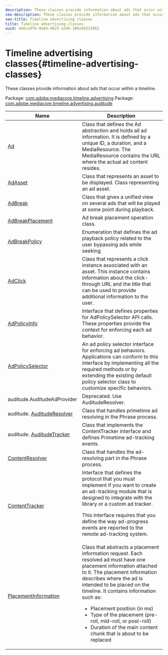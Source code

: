 ```yaml
---
description: These classes provide information about ads that occur within a timeline.
seo-description: These classes provide information about ads that occur within a timeline.
seo-title: Timeline advertising classes
title: Timeline advertising classes
uuid: 4e6ca9fb-9e68-4625-a24b-386a50333862
---
```


# Timeline advertising classes{#timeline-advertising-classes}

These classes provide information about ads that occur within a timeline.

 Package: [com.adobe.mediacore.timeline.advertising](https://help.adobe.com/en_US/primetime/api/psdk/javadoc_1.4/com/adobe/mediacore/timeline/advertising/package-summary.html) Package: [com.adobe.mediacore.timeline.advertising.auditude](https://help.adobe.com/en_US/primetime/api/psdk/javadoc_1.4/com/adobe/mediacore/timeline/advertising/auditude/package-summary.html) 

<table frame="all" colsep="1" rowsep="1" id="table_1A59E777BA99466793D586286F19E933"> 
 <thead> 
  <tr rowsep="1"> 
   <th colname="1" class="entry"> Name </th> 
   <th colname="2" class="entry"> Description </th> 
  </tr> 
 </thead>
 <tbody> 
  <tr rowsep="1"> 
   <td colname="1"><span class="codeph"><a href="https://help.adobe.com/en_US/primetime/api/psdk/javadoc_1.4/com/adobe/mediacore/timeline/advertising/Ad.html" format="html" scope="external"> Ad</a> </span></td> 
   <td colname="2">Class that defines the Ad abstraction and holds all ad information. It is defined by a unique ID, a duration, and a <span class="codeph"> MediaResource</span>. The <span class="codeph"> MediaResource</span> contains the URL where the actual ad content resides. </td> 
  </tr> 
  <tr rowsep="1"> 
   <td colname="1"><span class="codeph"><a href="https://help.adobe.com/en_US/primetime/api/psdk/javadoc_1.4/com/adobe/mediacore/timeline/advertising/AdAsset.html" format="html" scope="external"> AdAsset</a></span> </td> 
   <td colname="2"> Class that represents an asset to be displayed. Class representing an ad asset.</td> 
  </tr> 
  <tr rowsep="1"> 
   <td colname="1"><span class="codeph"><a href="https://help.adobe.com/en_US/primetime/api/psdk/javadoc_1.4/com/adobe/mediacore/timeline/advertising/AdBreak.html" format="html" scope="external"> AdBreak</a> </span></td> 
   <td colname="2"> Class that gives a unified view on several ads that will be played at some point during playback.</td> 
  </tr> 
  <tr rowsep="1"> 
   <td colname="1"><span class="codeph"><a href="https://help.adobe.com/en_US/primetime/api/psdk/javadoc_1.4/com/adobe/mediacore/timeline/advertising/AdBreakPlacement.html" format="html" scope="external"> AdBreakPlacement</a> </span></td> 
   <td colname="2"> Ad break placement operation class. </td> 
  </tr> 
  <tr rowsep="1"> 
   <td colname="1"><span class="codeph"><a href="https://help.adobe.com/en_US/primetime/api/psdk/javadoc_1.4/com/adobe/mediacore/timeline/advertising/AdBreakPolicy.html" format="html" scope="external"> AdBreakPolicy</a> </span> </td> 
   <td colname="2"> Enumeration that defines the ad playback policy related to the user bypassing ads while seeking. </td> 
  </tr> 
  <tr rowsep="1"> 
   <td colname="1"><span class="codeph"><a href="https://help.adobe.com/en_US/primetime/api/psdk/javadoc_1.4/com/adobe/mediacore/timeline/advertising/AdClick.html" format="html" scope="external"> AdClick</a> </span> </td> 
   <td colname="2"> Class that represents a click instance associated with an asset. This instance contains information about the click-through URL and the title that can be used to provide additional information to the user.</td> 
  </tr> 
  <tr rowsep="1"> 
   <td colname="1"><span class="codeph"><a href="https://help.adobe.com/en_US/primetime/api/psdk/javadoc_1.4/com/adobe/mediacore/timeline/advertising/AdPolicyInfo.html" format="html" scope="external"> AdPolicyInfo</a> </span> </td> 
   <td colname="2"> Interface that defines properties for AdPolicySelector API calls. These properties provide the context for enforcing each ad behavior. </td> 
  </tr> 
  <tr rowsep="1"> 
   <td colname="1"><span class="codeph"><a href="https://help.adobe.com/en_US/primetime/api/psdk/javadoc_1.4/com/adobe/mediacore/timeline/advertising/AdPolicySelector.html" format="html" scope="external"> AdPolicySelector</a> </span> </td> 
   <td colname="2"> An ad policy selector interface for enforcing ad behaviors. Applications can conform to this interface by implementing all the required methods or by extending the existing default policy selector class to customize specific behaviors. </td> 
  </tr> 
  <tr rowsep="1"> 
   <td colname="1"><span class="codeph"> auditude.AuditudeAdProvider</span></td> 
   <td colname="2"> Deprecated. Use AuditudeResolver. </td> 
  </tr> 
  <tr rowsep="1"> 
   <td colname="1"><span class="codeph">
     <ph>
       auditude.
     </ph><a href="https://help.adobe.com/en_US/primetime/api/psdk/javadoc_1.4/com/adobe/mediacore/timeline/advertising/auditude/AuditudeResolver.html" format="html" scope="external"> AuditudeResolver</a> </span></td> 
   <td colname="2"> Class that handles primetime ad resolving in the 
    <ph conref="phrase_library_android_1.4.xml#c_psdk_phrase-library/auditude-name-long">
      Phrase
    </ph> process. </td> 
  </tr> 
  <tr rowsep="1"> 
   <td colname="1">
    <ph>
      auditude.
    </ph><a href="https://help.adobe.com/en_US/primetime/api/psdk/javadoc_1.4/com/adobe/mediacore/timeline/advertising/auditude/AuditudeTracker.html" format="html" scope="external"> AuditudeTracker</a> </td> 
   <td colname="2"> Class that implements the ContentTracker interface and defines Primetime ad-tracking events. </td> 
  </tr> 
  <tr rowsep="1"> 
   <td colname="1"><span class="codeph"><a href="https://help.adobe.com/en_US/primetime/api/psdk/javadoc_1.4/com/adobe/mediacore/timeline/advertising/ContentResolver.html" format="html" scope="external"> ContentResolver</a> </span> </td> 
   <td colname="2">Class that handles the ad-resolving part in the 
    <ph conref="phrase_library_android_1.4.xml#c_psdk_phrase-library/auditude-name-long">
      Phrase
    </ph> process. </td> 
  </tr> 
  <tr rowsep="1"> 
   <td colname="1"><span class="codeph"><a href="https://help.adobe.com/en_US/primetime/api/psdk/javadoc_1.4/com/adobe/mediacore/timeline/advertising/ContentTracker.html" format="html" scope="external"> ContentTracker</a> </span></td> 
   <td colname="2">Interface that defines the protocol that you must implement if you want to create an ad-tracking module that is designed to integrate with the 
    <ph conkeyref="phrases/primetime-sdk-name" /> library or a custom ad tracker. <p>This interface requires that you define the way ad-progress events are reported to the remote ad-tracking system. </p> </td> 
  </tr> 
  <tr rowsep="0"> 
   <td colname="1"><span class="codeph"><a href="https://help.adobe.com/en_US/primetime/api/psdk/javadoc_1.4/com/adobe/mediacore/timeline/advertising/PlacementInformation.html" format="html" scope="external"> PlacementInformation</a> </span></td> 
   <td colname="2">Class that abstracts a placement information request. Each resolved ad must have one placement information attached to it. The placement information describes where the ad is intended to be placed on the timeline. It contains information such as: 
    <ul id="ul_A9105A78F0C24488BCD5E3F2EE62A3EE"> 
     <li id="li_01E968A4330D4B40BA1EB6F4A6000FFD">Placement position (in ms) </li> 
     <li id="li_A3DC9498BEE14FBA9E7A5D26874F3984">Type of the placement (pre-roll, mid-roll, or post-roll) </li> 
     <li id="li_4B9094DD318B4792854A377CC6064232">Duration of the main content chunk that is about to be replaced </li> 
    </ul> </td> 
  </tr> 
 </tbody> 
</table>

